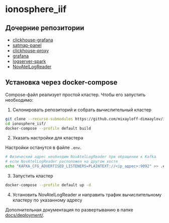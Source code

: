 # ionosphere_iif

## Дочерние репозитории

- [clickhouse-grafana][clickhouse-grafana]
- [satmap-panel][satmap-panel]
- [clickhouse-proxy][clickhouse-proxy]
- [grafana][grafana]
- [logserver-spark][logserver-spark]
- [NovAtelLogReader][NovAtelLogReader]

## Установка через docker-compose

Compose-файл реализует простой кластер. Чтобы его запустить необходимо:

1. Склонировать репозиторий и собрать вычислительный кластер

```sh
git clone --recurse-submodules https://github.com/mixayloff-dimaaylov/ionosphere_iif.git
cd ionosphere_iif/
docker-compose --profile default build
```

2. Указать настройки для кластера

Настройки останутся в файле `.env`.

```sh
# Физический адрес необходим NovAtelLogReader при обращении к Kafka
# если NovAtelLogReader расположен на другом хосте
echo "KAFKA_CFG_ADVERTISED_LISTENERS=PLAINTEXT://<ip_адрес>:9092" >> .env
```

3. Запустить кластер 

```sh
docker-compose --profile default up -d
```

4. Установить NovAtelLogReader и направить трафик вычислительному кластеру по
   указанному адресу

Дополнительная документация по развертыванию в папке [docs/deployment/][docs].

[clickhouse-grafana]: https://github.com/mixayloff-dimaaylov/clickhouse-grafana
[satmap-panel]: https://github.com/mixayloff-dimaaylov/satmap-panel
[clickhouse-proxy]: https://github.com/mixayloff-dimaaylov/clickhouse-proxy
[grafana]: https://github.com/stig888881/grafana
[logserver-spark]: https://github.com/mixayloff-dimaaylov/ionosphere
[NovAtelLogReader]: https://github.com/mixayloff-dimaaylov/NovAtelLogReader
[docs]: https://github.com/mixayloff-dimaaylov/ionosphere_iif/tree/master/docs/deploynment/cicd-branches.md
